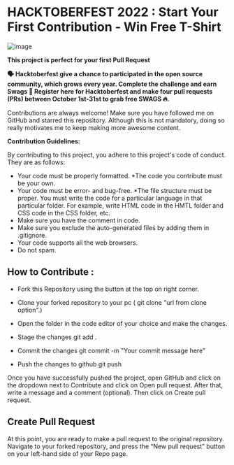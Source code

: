 # HACKTOBERFEST  2022 : Start Your First Contribution - Win Free  T-Shirt

![image](https://user-images.githubusercontent.com/115712308/195660220-1f36febb-c072-4bb8-aaa8-104a73ab8b9b.png)


**This project is perfect for your first Pull Request**

**🗣 Hacktoberfest give a chance to  participated in the open source community, which grows every year. Complete the challenge and earn Swags
📢 Register here for Hacktoberfest and make four pull requests (PRs) between October 1st-31st to grab free SWAGS 🔥.**


Contributions are always welcome!
Make sure you have followed me on GitHub and starred this repository. Although this is not mandatory, doing so really motivates me to keep making more awesome content.

 **Contribution  Guidelines:**
 
By contributing to this project, you adhere to this project's code of conduct. They are as follows:
* Your code must be properly formatted.
 *The code you contribute must be your own.
* Your code must be error- and bug-free.
*The file structure must be proper. You must write the code for a particular language in that particular folder. For example, write HTML code in the HMTL folder and CSS code in the CSS folder, etc.
* Make sure you have the comment in code.
* Make sure you exclude the auto-generated files by adding them in .gitignore.
* Your code supports all the web browsers.
* Do not spam.

## How to Contribute :
* Fork this Repository using the button at the top on right corner.
* Clone your forked repository to your pc ( git clone "url from clone option".)
* Open the folder in the code editor of your choice and make the changes.
* Stage the changes
  git add .
* Commit the changes
  git commit -m "Your commit message here”
 
* Push the changes to github
  git push
 
Once you have successfully pushed the project, open GitHub and click on the dropdown next to Contribute and click on Open pull request.
After that, write a message and a comment (optional). Then click on Create pull request.
## Create Pull Request
At this point, you are ready to make a pull request to the original repository.
Navigate to your forked repository, and press the “New pull request” button on your left-hand side of your Repo page.


